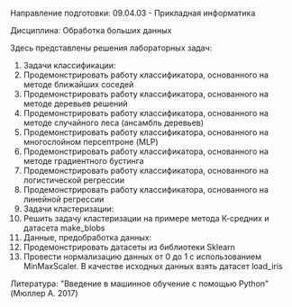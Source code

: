 Направление подготовки: 09.04.03 - Прикладная информатика

Дисциплина: Обработка больших данных

Здесь представлены решения лабораторных задач:
1. Задачи классификации:
  1. Продемонстрировать работу классификатора, основанного на методе ближайших соседей
  2. Продемонстрировать работу классификатора, основанного на методе деревьев решений
  3. Продемонстрировать работу классификатора, основанного на методе случайного леса (ансамбль деревьев)
  4. Продемонстрировать работу классификатора, основанного на многослойном персептроне (MLP)
  5. Продемонстрировать работу классификатора, основанного на методе градиентного бустинга
  6. Продемонстрировать работу классификатора, основанного на логистической регрессии
  7. Продемонстрировать работу классификатора, основанного на линейной регрессии
2. Задачи кластеризации:
  1. Решить задачу кластеризации на примере метода К-средних и датасета make_blobs
3. Данные, предобработка данных:
  1. Продемонстрировать датасеты из библиотеки Sklearn
  2. Провести нормализацию данных от 0 до 1 с использованием MinMaxScaler. В качестве исходных данных взять датасет load_iris

Литература:
"Введение в машинное обучение с помощью Python" (Мюллер А. 2017)
